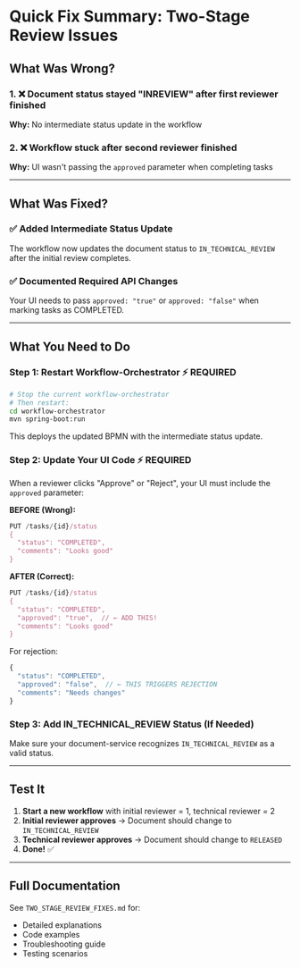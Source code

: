 # Quick Fix Summary: Two-Stage Review Issues

## What Was Wrong?

### 1. ❌ Document status stayed "INREVIEW" after first reviewer finished
**Why:** No intermediate status update in the workflow

### 2. ❌ Workflow stuck after second reviewer finished  
**Why:** UI wasn't passing the `approved` parameter when completing tasks

---

## What Was Fixed?

### ✅ Added Intermediate Status Update
The workflow now updates the document status to `IN_TECHNICAL_REVIEW` after the initial review completes.

### ✅ Documented Required API Changes
Your UI needs to pass `approved: "true"` or `approved: "false"` when marking tasks as COMPLETED.

---

## What You Need to Do

### Step 1: Restart Workflow-Orchestrator ⚡ REQUIRED
```bash
# Stop the current workflow-orchestrator
# Then restart:
cd workflow-orchestrator
mvn spring-boot:run
```

This deploys the updated BPMN with the intermediate status update.

### Step 2: Update Your UI Code ⚡ REQUIRED

When a reviewer clicks "Approve" or "Reject", your UI must include the `approved` parameter:

**BEFORE (Wrong):**
```javascript
PUT /tasks/{id}/status
{
  "status": "COMPLETED",
  "comments": "Looks good"
}
```

**AFTER (Correct):**
```javascript
PUT /tasks/{id}/status
{
  "status": "COMPLETED",
  "approved": "true",  // ← ADD THIS!
  "comments": "Looks good"
}
```

For rejection:
```javascript
{
  "status": "COMPLETED",
  "approved": "false",  // ← THIS TRIGGERS REJECTION
  "comments": "Needs changes"
}
```

### Step 3: Add IN_TECHNICAL_REVIEW Status (If Needed)

Make sure your document-service recognizes `IN_TECHNICAL_REVIEW` as a valid status.

---

## Test It

1. **Start a new workflow** with initial reviewer = 1, technical reviewer = 2
2. **Initial reviewer approves** → Document should change to `IN_TECHNICAL_REVIEW`
3. **Technical reviewer approves** → Document should change to `RELEASED`
4. **Done!** ✅

---

## Full Documentation

See `TWO_STAGE_REVIEW_FIXES.md` for:
- Detailed explanations
- Code examples
- Troubleshooting guide
- Testing scenarios



